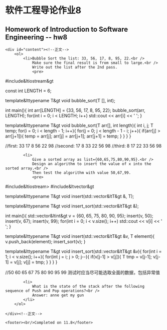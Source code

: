 <!DOCTYPE html>
<html lang="en">

<head>
	<meta charset="utf-8" />
	<title>作业11</title>
	<link type="text/css" href="homework.css" rel="stylesheet" media="screen" />
</head>

<body>
	<div id="banner"> <!--顶上的深色标语-->
		<h1>软件工程导论作业8</h1>
		<h2>Homework of Introduction to Software Engineering -- hw8</h2>
	</div>

	<div id="content"><!--正文-->
		<ol>
			<li>Bubble Sort the list: 33, 56, 17, 8, 95, 22.<br />
				Make sure the final result is from small to large.<br />
				Write out the list after the 2nd pass.
				<pre>
#include&ltiostream&gt

const int LENGTH = 6;

template&lttypename T&gt
void bubble_sort(T [], int);

int main(){
	int arr[LENGTH] = {33, 56, 17, 8, 95, 22};
	bubble_sort(arr, LENGTH);
	for(int i = 0; i < LENGTH; i++)
		std::cout << arr[i] << ' ';
}

template&lttypename T&gt
void bubble_sort(T arr[], int length){
	int i, j;
	T temp;
	for(i = 0; i < length - 1; i++){
		for(j = 0; j < length - 1 - i; j++){
			if(arr[j] > arr[j+1]){
				temp = arr[j];
				arr[j] = arr[j+1];
				arr[j+1] = temp;
			}
		}
	}
}

//first: 33 17 8 56 22 98
//second: 17 8 33 22 56 98
//third: 8 17 22 33 56 98
				</pre>
			</li>

			<li>
				Give a sorted array as list={60,65,75,80,90,95}.<br />
				Design an algorithm to insert the value of x into the sorted array.<br />
				Then test the algorithm with value 50,67,99.
				<pre>
#include&ltiostream>
#include&ltvector&gt

template&lttypename T&gt
void insert(std::vector&ltT&gt &, T);

template&lttypename T&gt
void insert_sort(std::vector&ltT&gt &);

int main(){
	std::vector&ltint&gt v = {60, 65, 75, 80, 90, 95};
	insert(v, 50);
	insert(v, 67);
	insert(v, 99);
	for(int i = 0; i < v.size(); i++)
		std::cout << v[i] << ' ';
}

template&lttypename T&gt
void insert(std::vector&ltT&gt &v, T element){
	v.push_back(element);
	insert_sort(v);
}

template&lttypename T&gt
void insert_sort(std::vector&ltT&gt &v){
	for(int i = 1; i < v.size(); i++){
		for(int j = i; j > 0; j--){
			if(v[j-1] > v[j]){
				T tmp = v[j-1];
				v[j-1] = v[j];
				v[j] = tmp;
			}
		}
	}
}

//50 60 65 67 75 80 90 95 99
				</pre>
				测试时应当尽可能选取全面的数据，包括异常值
			</li>

			<li>
				What is the state of the stack after the following sequence of Push and Pop operations?<br />
				Answer: anne get my gun
			</li>
		</ol>

	</div><!--正文-->

	<footer><br/>Completed on 11.8</footer>
</body>
</html>
